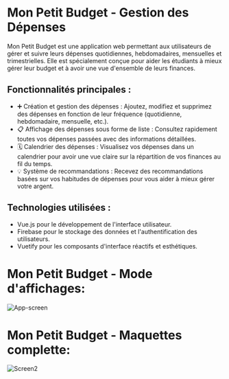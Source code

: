 # Mon Petit Budget  - Gestion des Dépenses

Mon Petit Budget est une application web permettant aux utilisateurs de gérer et suivre leurs dépenses quotidiennes, hebdomadaires, mensuelles et trimestrielles. Elle est spécialement conçue pour aider les étudiants à mieux gérer leur budget et à avoir une vue d'ensemble de leurs finances.


## Fonctionnalités principales :
- ➕ Création et gestion des dépenses : Ajoutez, modifiez et supprimez des dépenses en fonction de leur fréquence (quotidienne, hebdomadaire, mensuelle, etc.).
- 📋 Affichage des dépenses sous forme de liste : Consultez rapidement toutes vos dépenses passées avec des informations détaillées.
- 🗓️ Calendrier des dépenses : Visualisez vos dépenses dans un calendrier pour avoir une vue claire sur la répartition de vos finances au fil du temps.
- 💡 Système de recommandations : Recevez des recommandations basées sur vos habitudes de dépenses pour vous aider à mieux gérer votre argent.


## Technologies utilisées :
- Vue.js pour le développement de l'interface utilisateur.
- Firebase pour le stockage des données et l'authentification des utilisateurs.
- Vuetify pour les composants d'interface réactifs et esthétiques.



# Mon Petit Budget  - Mode d'affichages:
![App-screen](https://github.com/user-attachments/assets/a5087794-e2e1-4cc1-aa28-f7bae49c116d)


# Mon Petit Budget  - Maquettes complette:
![Screen2](https://github.com/user-attachments/assets/5513ec4c-4aba-4628-bfad-f74dffed82fd)
